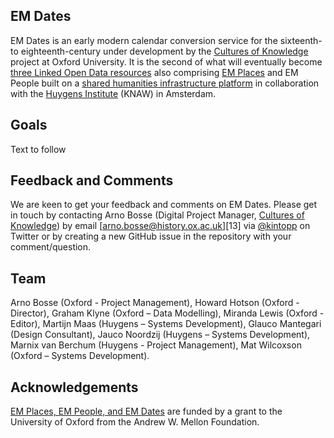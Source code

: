 ## EM Dates

EM Dates is an early modern calendar conversion service for the sixteenth- to eighteenth-century under development by the [Cultures of Knowledge][1] project at Oxford University. It is the second of what will eventually become [three Linked Open Data resources][2] also comprising [EM Places][1] and EM People built on a [shared humanities infrastructure platform][3] in collaboration with the [Huygens Institute][4] (KNAW) in Amsterdam.

## Goals

Text to follow

## Feedback and Comments

We are keen to get your feedback and comments on EM Dates. Please get in touch by contacting Arno Bosse (Digital Project Manager, [Cultures of Knowledge][12]) by email [arno.bosse@history.ox.ac.uk][13] via [@kintopp][14] on Twitter or by creating a new GitHub issue in the repository with your comment/question.

## Team

Arno Bosse (Oxford - Project Management), Howard Hotson (Oxford - Director), Graham Klyne (Oxford – Data Modelling), Miranda Lewis (Oxford - Editor), Martijn Maas (Huygens – Systems Development), Glauco Mantegari (Design Consultant), Jauco Noordzij (Huygens – Systems Development), Marnix van Berchum (Huygens - Project Management), Mat Wilcoxson (Oxford – Systems Development).

## Acknowledgements

[EM Places, EM People, and EM Dates][2] are funded by a grant to the University of Oxford from the Andrew W. Mellon Foundation.

[1]: https://github.com/culturesofknowledge/emplaces
[2]:  http://www.culturesofknowledge.org/?p=8455
[3]:  https://github.com/HuygensING/timbuctoo
[4]:  https://www.huygens.knaw.nl/?lang=en
[12]: http://culturesofknowledge.org
[14]: http://twitter.com/kintopp
